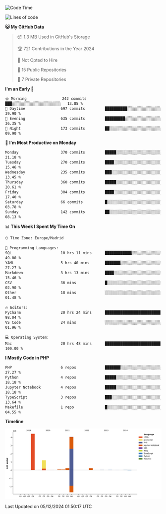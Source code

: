 <!--START_SECTION:waka-->
![Code Time](http://img.shields.io/badge/Code%20Time-523%20hrs%202%20mins-blue)

![Lines of code](https://img.shields.io/badge/From%20Hello%20World%20I%27ve%20Written-10.4%20million%20lines%20of%20code-blue)

**🐱 My GitHub Data** 

> 📦 1.3 MB Used in GitHub's Storage 
 > 
> 🏆 721 Contributions in the Year 2024
 > 
> 🚫 Not Opted to Hire
 > 
> 📜 15 Public Repositories 
 > 
> 🔑 7 Private Repositories 
 > 
**I'm an Early 🐤** 

```text
🌞 Morning                242 commits         ███░░░░░░░░░░░░░░░░░░░░░░   13.85 % 
🌆 Daytime                697 commits         ██████████░░░░░░░░░░░░░░░   39.90 % 
🌃 Evening                635 commits         █████████░░░░░░░░░░░░░░░░   36.35 % 
🌙 Night                  173 commits         ██░░░░░░░░░░░░░░░░░░░░░░░   09.90 % 
```
📅 **I'm Most Productive on Monday** 

```text
Monday                   370 commits         █████░░░░░░░░░░░░░░░░░░░░   21.18 % 
Tuesday                  270 commits         ████░░░░░░░░░░░░░░░░░░░░░   15.46 % 
Wednesday                235 commits         ███░░░░░░░░░░░░░░░░░░░░░░   13.45 % 
Thursday                 360 commits         █████░░░░░░░░░░░░░░░░░░░░   20.61 % 
Friday                   304 commits         ████░░░░░░░░░░░░░░░░░░░░░   17.40 % 
Saturday                 66 commits          █░░░░░░░░░░░░░░░░░░░░░░░░   03.78 % 
Sunday                   142 commits         ██░░░░░░░░░░░░░░░░░░░░░░░   08.13 % 
```


📊 **This Week I Spent My Time On** 

```text
🕑︎ Time Zone: Europe/Madrid

💬 Programming Languages: 
SQL                      10 hrs 11 mins      ████████████░░░░░░░░░░░░░   49.00 % 
YAML                     5 hrs 40 mins       ███████░░░░░░░░░░░░░░░░░░   27.27 % 
Markdown                 3 hrs 13 mins       ████░░░░░░░░░░░░░░░░░░░░░   15.46 % 
CSV                      36 mins             █░░░░░░░░░░░░░░░░░░░░░░░░   02.90 % 
Other                    18 mins             ░░░░░░░░░░░░░░░░░░░░░░░░░   01.48 % 

🔥 Editors: 
PyCharm                  20 hrs 24 mins      █████████████████████████   98.04 % 
VS Code                  24 mins             ░░░░░░░░░░░░░░░░░░░░░░░░░   01.96 % 

💻 Operating System: 
Mac                      20 hrs 48 mins      █████████████████████████   100.00 % 
```

**I Mostly Code in PHP** 

```text
PHP                      6 repos             ███████░░░░░░░░░░░░░░░░░░   27.27 % 
Python                   4 repos             █████░░░░░░░░░░░░░░░░░░░░   18.18 % 
Jupyter Notebook         4 repos             █████░░░░░░░░░░░░░░░░░░░░   18.18 % 
TypeScript               3 repos             ███░░░░░░░░░░░░░░░░░░░░░░   13.64 % 
Makefile                 1 repo              █░░░░░░░░░░░░░░░░░░░░░░░░   04.55 % 
```



**Timeline**

![Lines of Code chart](https://raw.githubusercontent.com/danisoronellas/danisoronellas/main/assets/bar_graph.png)


 Last Updated on 05/12/2024 01:50:17 UTC
<!--END_SECTION:waka-->
